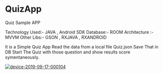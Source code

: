 # QuizApp
Quiz Sample APP

Technology Used:- JAVA , Android SDK
Database:- ROOM
Architecture :- MVVM
Other Libs:- GSON , RXJAVA , RXANDROID 

It is a Simple Quiz App
Read the data from a local file  Quiz.json
Save That in DB
Start The Quiz with those question and show results score symentaneously.

<a href="https://ibb.co/JcrQqkG"><img src="https://i.ibb.co/mRh80z2/device-2019-09-17-000104.png" alt="device-2019-09-17-000104" border="0"></a>



